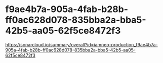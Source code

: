 # f9ae4b7a-905a-4fab-b28b-ff0ac628d078-835bba2a-bba5-42b5-aa05-62f5ce8472f3
https://sonarcloud.io/summary/overall?id=iamneo-production_f9ae4b7a-905a-4fab-b28b-ff0ac628d078-835bba2a-bba5-42b5-aa05-62f5ce8472f3
